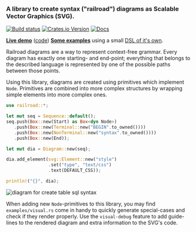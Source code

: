 ### A library to create syntax ("railroad") diagrams as Scalable Vector Graphics (SVG).


[![Build status](https://github.com/lukaslueg/railroad/actions/workflows/check.yml/badge.svg)](https://github.com/lukaslueg/railroad/actions/workflows/check.yml)
[![Crates.io Version](https://img.shields.io/crates/v/railroad.svg)](https://crates.io/crates/railroad)
[![Docs](https://docs.rs/railroad/badge.svg)](https://docs.rs/railroad)

**[Live demo](https://lukaslueg.github.io/macro_railroad_wasm_demo/)** ([code](https://github.com/lukaslueg/macro_railroad_wasm))
**[Some examples](https://htmlpreview.github.io/?https://github.com/lukaslueg/railroad_dsl/blob/master/examples/example_diagrams.html)** using a small [DSL of it's own](https://github.com/lukaslueg/railroad_dsl).


Railroad diagrams are a way to represent context-free grammar. Every diagram has exactly one starting- and end-point; everything that belongs to the described language is represented by one of the possible paths between those points.

Using this library, diagrams are created using primitives which implement `Node`. Primitives are combined into more complex structures by wrapping simple elements into more complex ones.


```rust
use railroad::*;

let mut seq = Sequence::default();
seq.push(Box::new(Start) as Box<dyn Node>)
   .push(Box::new(Terminal::new("BEGIN".to_owned())))
   .push(Box::new(NonTerminal::new("syntax".to_owned())))
   .push(Box::new(End));

let mut dia = Diagram::new(seq);

dia.add_element(svg::Element::new("style")
                .set("type", "text/css")
                .text(DEFAULT_CSS));

println!("{}", dia);
```

![diagram for create table sql syntax](https://raw.githubusercontent.com/lukaslueg/railroad/master/examples/create_table_stmt.jpeg)

When adding new `Node`-primitives to this library, you may find `examples/visual.rs` come in handy to quickly generate special-cases and check if they render properly. Use the `visual-debug` feature to add guide-lines to the rendered diagram and extra information to the SVG's code.
